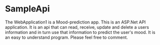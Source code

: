 # SampleApi
The WebApplication1 is a Mood-prediction app. This is an ASP.Net API application.
It is an api that can read, receive, update and delete a users information and in turn use that information to predict the user's mood.
It is an easy to understand program. Please feel free to comment.
